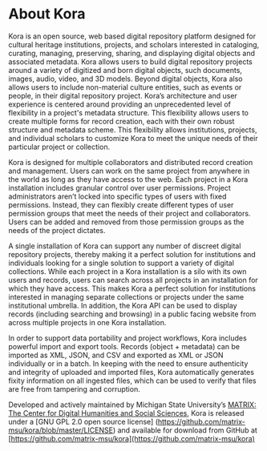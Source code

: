 # About Kora

Kora is an open source, web based digital repository platform designed for cultural heritage institutions, projects, and scholars interested in cataloging, curating, managing, preserving, sharing, and displaying digital objects and associated metadata.  Kora allows users to build digital repository projects around a variety of digitized and born digital objects, such documents, images, audio, video, and 3D models.  Beyond digital objects, Kora also allows users to include non-material culture entities, such as events or people, in their digital repository project.  Kora’s architecture and user experience is centered around providing an unprecedented level of flexibility in a project's metadata structure. This flexibility allows users to create multiple forms for record creation, each with their own robust structure and metadata scheme.  This flexibility allows institutions, projects, and individual scholars to customize Kora to meet the unique needs of their particular project or collection.

Kora is designed for multiple collaborators and distributed record creation and management.  Users can work on the same project from anywhere in the world as long as they have access to the web.  Each project in a Kora installation includes granular control over user permissions. Project administrators aren’t locked into specific types of users with fixed permissions.  Instead, they can flexibly create different types of user permission groups that meet the needs of their project and collaborators.  Users can be added and removed from those permission groups as the needs of the project dictates.  

A single installation of Kora can support any number of discreet digital repository projects, thereby making it a perfect solution for institutions and individuals looking for a single solution to support a variety of digital collections. While each project in a Kora installation is a silo with its own users and records, users can search across all projects in an installation for which they have access.  This makes Kora a perfect solution for institutions interested in managing separate collections or projects under the same institutional umbrella.  In addition, the Kora API can be used to display records (including searching and browsing) in a public facing website from across multiple projects in one Kora installation.

In order to support data portability and project workflows, Kora includes powerful import and export tools.  Records (object + metadata) can be imported as XML, JSON, and CSV and exported as XML or JSON individually or in a batch.  In keeping with the need to ensure authenticity and integrity of uploaded and imported files, Kora automatically generates fixity information on all ingested files, which can be used to verify that files are free from tampering and corruption.

Developed and actively maintained by Michigan State University’s [MATRIX: The Center for Digital Humanities and Social Sciences](http://matrix.msu.edu), Kora is released under a [GNU GPL 2.0 open source license] (https://github.com/matrix-msu/kora/blob/master/LICENSE) and available for download from GitHub at [https://github.com/matrix-msu/kora](https://github.com/matrix-msu/kora)

<!--
!!! warning
    This is a common warning type admonition

        extra_css: [extra.css]

!!! caution
    This is a common caution type admonition

        extra_css: [extra.css]

!!! caution ""
    This caution admonition has had its title and icon suppressed

        extra_css: [extra.css]


!!! tip
    This is a common tip type of admonition

        extra_css: [extra.css]

!!! tip "Changed tip title from 'Tip'"
    This tip has had its title changed

        extra_css: [extra.css]

!!! note
    This is a common note type of admonition

        extra_css: [extra.css]

!!! generic
    This is a generic admonition, which will generate when the stated type is not recognized.

        extra_css: [extra.css]

!!! note ""
    This note admonition has its title and icon suppressed

        extra_css: [extra.css]
-->
